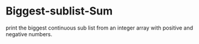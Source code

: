 Biggest-sublist-Sum
===================

print the biggest continuous sub list from an integer array with positive and negative numbers.
